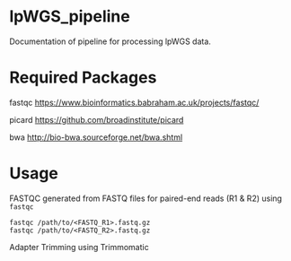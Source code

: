 # lpWGS_pipeline

Documentation of pipeline for processing lpWGS data.

# Required Packages

fastqc https://www.bioinformatics.babraham.ac.uk/projects/fastqc/

picard https://github.com/broadinstitute/picard

bwa http://bio-bwa.sourceforge.net/bwa.shtml

# Usage
FASTQC generated from FASTQ files for paired-end reads (R1 & R2) using ```fastqc```

    fastqc /path/to/<FASTQ_R1>.fastq.gz
    fastqc /path/to/<FASTQ_R2>.fastq.gz

Adapter Trimming using Trimmomatic
